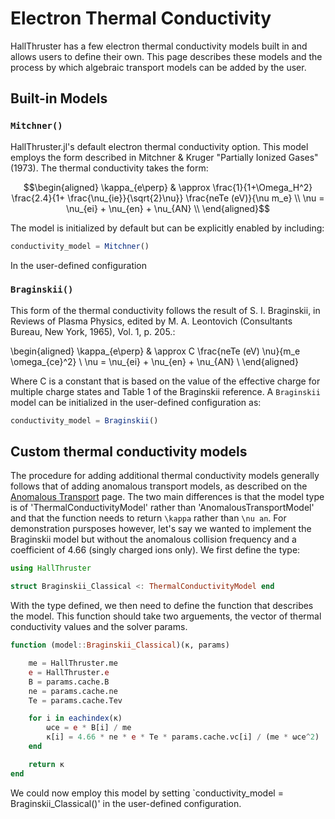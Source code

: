 # Electron Thermal Conductivity

HallThruster has a few electron thermal conductivity models built in and allows users to define their own. This page describes these models and the process by which algebraic transport
models can be added by the user.

## Built-in Models

### `Mitchner()`

HallThruster.jl's default electron thermal conductivity option. This model employs the form described in Mitchner & Kruger "Partially Ionized Gases" (1973). The thermal conductivity takes the form:

```math
\begin{aligned}
    \kappa_{e\perp} & \approx \frac{1}{1+\Omega_H^2} \frac{2.4}{1+ \frac{\nu_{ie}}{\sqrt{2}\nu}} \frac{neTe (eV)}{\nu m_e} \\
    \nu = \nu_{ei} + \nu_{en} + \nu_{AN} \\
\end{aligned}
```

The model is initialized by default but can be explicitly enabled by including:

```julia
conductivity_model = Mitchner()
```

In the user-defined configuration

### `Braginskii()`

This form of the thermal conductivity follows the result of S. I. Braginskii, in Reviews of Plasma Physics, edited by M. A. Leontovich (Consultants Bureau, New York, 1965), Vol. 1, p. 205.:

\begin{aligned}
    \kappa_{e\perp} & \approx C \frac{neTe (eV) \nu}{m_e \omega_{ce}^2} \\
    \nu = \nu_{ei} + \nu_{en} + \nu_{AN} \\
\end{aligned}

Where C is a constant that is based on the value of the effective charge for multiple charge states and Table 1 of the Braginskii reference. A `Braginskii` model can be initialized in the user-defined configuration as:

```julia
conductivity_model = Braginskii()
```

## Custom thermal conductivity models

The procedure for adding additional thermal conductivity models generally follows that of adding anomalous transport models, as described on the [Anomalous Transport](@ref) page. The two main differences is that the model type is of 'ThermalConductivityModel' rather than 'AnomalousTransportModel' and that the function needs to return ``\kappa`` rather than ``\nu an``. For demonstration pursposes however, let's say we wanted to implement the Braginskii model but without the anomalous collision frequency and a coefficient of 4.66 (singly charged ions only). We first define the type:

```julia
using HallThruster

struct Braginskii_Classical <: ThermalConductivityModel end
```

With the type defined, we then need to define the function that describes the model. This function should take two arguements, the vector of thermal conductivity values and the solver params.

```julia
function (model::Braginskii_Classical)(κ, params)

    me = HallThruster.me
    e = HallThruster.e
    B = params.cache.B
    ne = params.cache.ne
    Te = params.cache.Tev

    for i in eachindex(κ)
        ωce = e * B[i] / me
        κ[i] = 4.66 * ne * e * Te * params.cache.νc[i] / (me * ωce^2)
    end

    return κ
end
```

We could now employ this model by setting `conductivity_model = Braginskii_Classical()' in the user-defined configuration. 
